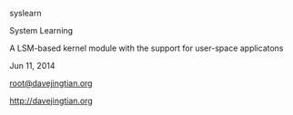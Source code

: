 syslearn

System Learning

A LSM-based kernel module with the support for user-space applicatons

Jun 11, 2014

root@davejingtian.org

http://davejingtian.org
